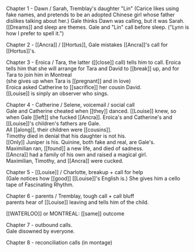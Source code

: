 Chapter 1 - Dawn / Sarah, Tremblay's daughter "Lin" (Carice likes using fake names, and pretends to be an adopted Chinese girl whose father dislikes talking about her.) Gale thinks Dawn was calling, but it was Sarah. [[Dreams]] and sleep are themes. Gale and "Lin" call before sleep. ("Lynn is how I prefer to spell it.")  
  
Chapter 2 - [[Ancra]] / [[Hortus]], Gale mistakes [[Ancra]]'s call for [[Hortus]]'s.  
  
Chapter 3 - Eroica / Tara, the latter ([[close]] call) tells him to call. Eroica tells him that she will arrange for Tara and David to [[break]] up, and for Tara to join him in Montreal  
(she gives up when Tara is [[pregnant]] and in love)  
Eroica asked Catherine to [[sacrifice]] her cousin David.  
[[Louise]] is sinply an observer who sings.  
  
Chapter 4 - Catherine / Selene, voicemail / social call  
Gale and Catherine cheated when [[they]] danced. [[Louise]] knew, so when Gale [[left]] she fucked [[Ancra]]. Eroica's and Catherine's and [[Louise]]'s children's fathers are Gale.  
All [[along]], their children were [[cousins]].  
Timothy died in denial that his daughter is not his.  
[[Only]] Juniper is his. Quinine, both fake and real, are Gale's.  
Maximilian ran, [[found]] a new life, and died of sadness.  
[[Ancra]] had a family of his own and raised a magical girl.  
Maximilian, Timothy, and [[Ancra]] were cucked.  
  
Chapter 5 - [[Louise]] / Charlotte, breakup + call for help  
(Gale notices how [[good]] [[Louise]]'s English is.) She gives him a cello tape of Fascinating Rhythm.  
  
Chapter 6 - parents / Tremblay, tough call + call bluff  
parents hear of [[Louise]] leaving and tells him of the child.  
  
[[WATERLOO]] or MONTREAL: [[same]] outcome  
  
Chapter 7 - outbound calls.  
Gale disowned by everyone.  
  
Chapter 8 - reconciliation calls (in montage)